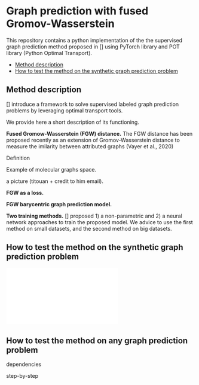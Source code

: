 # Graph prediction with fused Gromov-Wasserstein

This repository contains a python implementation of the the supervised graph prediction method proposed in [] using PyTorch library and POT library (Python Optimal Transport).

- [Method description](#method-description)
- [How to test the method on the synthetic graph prediction problem](#how-to-test-the-method-on-the-synthetic-graph-prediction-problem)

 
## Method description

[] introduce a framework to solve supervised labeled graph prediction problems by leveraging optimal transport tools.

We provide here a short description of its functioning.

**Fused Gromow-Wasserstein (FGW) distance.** The FGW distance has been proposed recently as an extension of Gromov-Wasserstein distance to measure the imilarity between attributed
graphs (Vayer et al., 2020)

Definition

Example of molecular graphs space.

a picture (titouan + credit to him email).

**FGW as a loss.**

**FGW barycentric graph prediction model.**

**Two training methods.** [] proposed 1) a non-parametric and 2) a neural network approaches to train the proposed model. We advice to use the first method on small datasets, and the second method on big datasets.


## How to test the method on the synthetic graph prediction problem

![TEST](illustrations/illu_deep2.pdf)

## How to test the method on any graph prediction problem

dependencies

step-by-step

